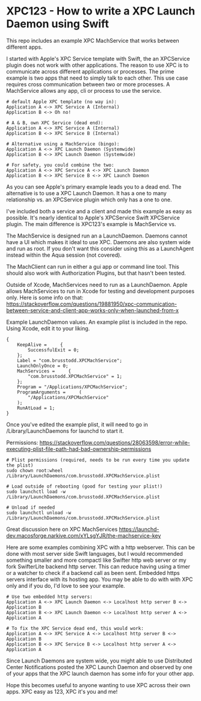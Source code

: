 # XPC123 - How to write a XPC Launch Daemon using Swift

This repo includes an example XPC MachService that works between different apps.

I started with Apple's XPC Service template with Swift, the an XPCService plugin does not work with other applications. The reason to use XPC is to communicate across different applications or processes. The prime example is two apps that need to simply talk to each other. This use case requires cross communication between two or more processes. A MachService allows any app, cli or process to use the service.

```shell
# default Apple XPC template (no way in):
Application A <-> XPC Service A (Internal)
Application B <-> Oh no!
```

```shell
# A & B, own XPC Service (dead end):
Application A <-> XPC Service A (Internal)
Application B <-> XPC Service B (Internal)
```


```shell
# Alternative using a MachService (bingo):
Application A <-> XPC Launch Daemon (Systemwide)
Application B <-> XPC Launch Daemon (Systemwide)
```

```shell
# For safety, you could combine the two:
Application A <-> XPC Service A <-> XPC Launch Daemon
Application B <-> XPC Service B <-> XPC Launch Daemon
```

As you can see Apple's primary example leads you to a dead end. The alternative is to use a XPC Launch Daemon. It has a one to many relationship vs. an XPCService plugin which only has a one to one.

I've included both a service and a client and made this example as easy as possible. It's nearly identical to Apple's XPCService Swift XPCService plugin. The main difference is XPC123's example is MachService vs. 

The MachService is designed run an a LaunchDaemon. Daemons cannot have a UI which makes it ideal to use XPC. Daemons are also system wide and run as root. If you don't want this consider using this as a LaunchAgent instead within the Aqua session (not covered).

The MachClient can run in either a gui app or command line tool. This should also work with Authorization Plugins, but that hasn't been tested. 

Outside of Xcode, MachServices need to run as a LaunchDaemon. Apple allows MachServices to run in Xcode for testing and development purposes only. Here is some info on that: https://stackoverflow.com/questions/19881950/xpc-communication-between-service-and-client-app-works-only-when-launched-from-x

Example LaunchDaemon values. An example plist is included in the repo. Using Xcode, edit it to your liking.

```plist
{
    KeepAlive =     {
        SuccessfulExit = 0;
    };
    Label = "com.brusstodd.XPCMachService";
    LaunchOnlyOnce = 0;
    MachServices =     {
        "com.brusstodd.XPCMachService" = 1;
    };
    Program = "/Applications/XPCMachService";
    ProgramArguments =     (
        "/Applications/XPCMachService"
    );
    RunAtLoad = 1;
}
```


Once you've edited the example plist, it will need to go in /Library/LaunchDaemons for launchd to start it. 

Permissions:
https://stackoverflow.com/questions/28063598/error-while-executing-plist-file-path-had-bad-ownership-permissions

```shell
# Plist permissions (required, needs to be run every time you update the plist)
sudo chown root:wheel /Library/LaunchDaemons/com.brusstodd.XPCMachService.plist

# Load outside of rebooting (good for testing your plist!)
sudo launchctl load -w /Library/LaunchDaemons/com.brusstodd.XPCMachService.plist

# Unload if needed 
sudo launchctl unload -w /Library/LaunchDaemons/com.brusstodd.XPCMachService.plist
```

Great discussion here on XPC MachServices
https://launchd-dev.macosforge.narkive.com/xYLsgYJR/the-machservice-key

Here are some examples combining XPC with a http webserver. This can be done with most server side Swift languages, but I would recommended something smaller and more compactl like Swifter http web server or my fork SwifterLite backend http server. This can reduce having using a timer or a watcher to check if a backend call as been sent. Embedded https servers interface with its hosting app. You may be able to do with with XPC only and if you do, I'd love to see your example. 

```shell
# Use two embedded http servers:
Application A <-> XPC Launch Daemon <-> Localhost http server B <-> Application B
Application B <-> XPC Launch Daemon <-> Localhost http server A <-> Application A
```

```shell
# To fix the XPC Service dead end, this would work:
Application A <-> XPC Service A <-> Localhost http server B <-> Application B
Application B <-> XPC Service B <-> Localhost http server A <-> Application A
```

Since Launch Daemons are system wide, you might able to use Distributed Center Notifications posted the XPC Launch Daemon and observed by one of your apps that the XPC launch daemon has some info for your other app.

Hope this becomes useful to anyone wanting to use XPC across their own apps.
XPC easy as 123, XPC it's you and me!


